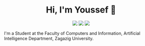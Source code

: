 <h1 align="center">Hi, I'm Youssef 👋</h1>
<p align="center">
    <a href="https://www.linkedin.com/in/youssef-ibrahim-179738243/"><img src="https://img.shields.io/badge/linkedin-%230177B5?style=flat&logo=linkedin&logoColor=white"/></a>
    <a href="https://www.facebook.com/profile.php?id=100009048375639 "><img src="https://img.shields.io/badge/facebook-%23E4415F?style=flat&logo=facebook&logoColor=white"/></a>
    <a href="https://www.instagram.com/youssef.25.8/"><img src="https://img.shields.io/badge/instagram-%23E4415F?style=flat&logo=instagram&logoColor=white"/></a>
  </p>


I'm a Student at the Faculty of Computers and Information, Artificial Intelligence Department, Zagazig University.






